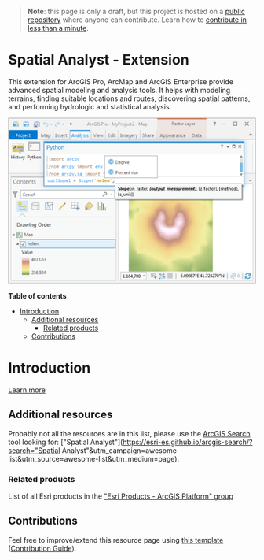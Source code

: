 > **Note**: this page is only a draft, but this project is hosted on a [public repository](https://github.com/hhkaos/awesome-arcgis) where anyone can contribute. Learn how to [contribute in less than a minute](https://github.com/hhkaos/awesome-arcgis/blob/master/CONTRIBUTING.md#contributions).

# Spatial Analyst - Extension

This extension for ArcGIS Pro, ArcMap and ArcGIS Enterprise provide advanced spatial modeling and analysis tools. It helps with modeling terrains, finding suitable locations and routes, discovering spatial patterns, and performing hydrologic and statistical analysis.

![ArcGIS Spatial Analyst Screenshot](../../product-thumbnails/spatial-analyst.png)  

<!-- START doctoc generated TOC please keep comment here to allow auto update -->
<!-- DON'T EDIT THIS SECTION, INSTEAD RE-RUN doctoc TO UPDATE -->
**Table of contents**

- [Introduction](#introduction)
  - [Additional resources](#additional-resources)
    - [Related products](#related-products)
  - [Contributions](#contributions)

<!-- END doctoc generated TOC please keep comment here to allow auto update -->

# Introduction

[Learn more](http://www.esri.com/software/arcgis/extensions/spatialanalyst)

## Additional resources

Probably not all the resources are in this list, please use the [ArcGIS Search](https://esri-es.github.io/arcgis-search/) tool looking for: ["Spatial Analyst"](https://esri-es.github.io/arcgis-search/?search="Spatial Analyst"&utm_campaign=awesome-list&utm_source=awesome-list&utm_medium=page).

### Related products

List of all Esri products in the ["Esri Products - ArcGIS Platform" group](https://awesome-arcgis.maps.arcgis.com/home/group.html?id=663480a878724c42aef09a523a8d5139&view=list&start=1&num=20#content)

## Contributions

Feel free to improve/extend this resource page using [this template](https://github.com/hhkaos/awesome-arcgis/blob/master/templates/PRODUCT_PAGE_TEMPLATE.md) ([Contribution Guide](https://github.com/hhkaos/awesome-arcgis/blob/master/CONTRIBUTING.md)).
